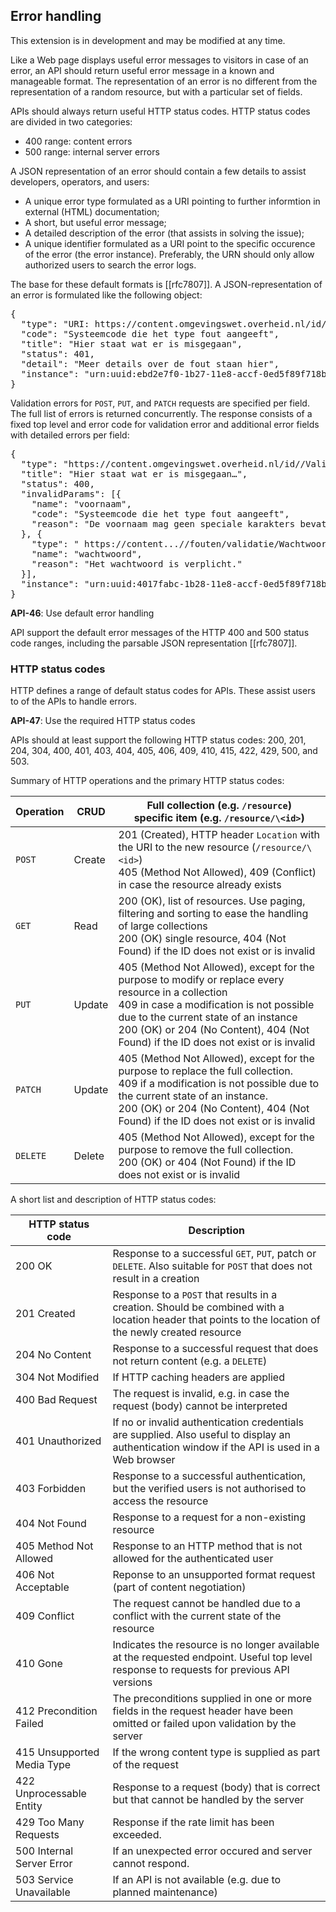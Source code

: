 ## Error handling

<p class='warning'>This extension is in development and may be modified at any time.</p>

Like a Web page displays useful error messages to visitors in case of an error, an API should return useful error message in a known and manageable format. The representation of an error is no different from the representation of a random resource, but with a particular set of fields.

APIs should always return useful HTTP status codes. HTTP status codes are divided in two categories:

- 400 range: content errors
- 500 range: internal server errors

A JSON representation of an error should contain a few details to assist developers, operators, and users:

- A unique error type formulated as a URI pointing to further informtion in external (HTML) documentation;
- A short, but useful error message;
- A detailed description of the error (that assists in solving the issue);
- A unique identifier formulated as a URI point to the specific occurence of the error (the error instance). Preferably, the URN should only allow authorized users to search the error logs.

The base for these default formats is [[rfc7807]]. A JSON-representation of an error is formulated like the following object:

<pre>
{
  "type": "URI: https://content.omgevingswet.overheid.nl/id/<c>[/{categorie}]/{fout}",
  "code": "Systeemcode die het type fout aangeeft",
  "title": "Hier staat wat er is misgegaan",
  "status": 401,
  "detail": "Meer details over de fout staan hier",
  "instance": "urn:uuid:ebd2e7f0-1b27-11e8-accf-0ed5f89f718b" // The error instance
}
</pre>

Validation errors for `POST`, `PUT`, and `PATCH` requests are specified per field. The full list of errors is returned concurrently. The response consists of a fixed top level and error code for validation error and additional error fields with detailed errors per field:

<pre>
{
  "type": "https://content.omgevingswet.overheid.nl/id/<c>/ValidatieFout",
  "title": "Hier staat wat er is misgegaan…",
  "status": 400,
  "invalidParams": [{
    "name": "voornaam",
    "code": "Systeemcode die het type fout aangeeft",
    "reason": "De voornaam mag geen speciale karakters bevatten."
  }, {
    "type": " https://content.../<c>/fouten/validatie/Wachtwoord",
    "name": "wachtwoord",
    "reason": "Het wachtwoord is verplicht."
  }],
  "instance": "urn:uuid:4017fabc-1b28-11e8-accf-0ed5f89f718b" // De fout-instantie
}
</pre>

<div class="rule" id="api-46">
  <p class="rulelab"><strong>API-46</strong>: Use default error handling</p>
  <p>API support the default error messages of the HTTP 400 and 500 status code ranges, including the parsable JSON representation
[[rfc7807]].</p>
</div>

### HTTP status codes

HTTP defines a range of default status codes for APIs. These assist users to of the APIs to handle errors.

<div class="rule" id="api-47">
  <p class="rulelab"><strong>API-47</strong>: Use the required HTTP status codes</p>
  <p>APIs should at least support the following HTTP status codes: 200, 201, 204, 304, 400, 401, 403, 404, 405, 406, 409, 410, 415, 422, 429, 500, and 503.</p>
</div>

Summary of HTTP operations and the primary HTTP status codes:

|Operation|CRUD|Full collection (e.g. `/resource`) <br/> specific item (e.g. `/resource/\<id>`)|
|-|-|-|
|`POST`|Create|201 (Created), HTTP header `Location` with the URI to the new resource (`/resource/\<id>`)<br>405 (Method Not Allowed), 409 (Conflict) in case the resource already exists|
|`GET`|Read|200 (OK), list of resources. Use paging, filtering and sorting to ease the handling of large collections<br>200 (OK) single resource, 404 (Not Found) if the ID does not exist or is invalid|
|`PUT`|Update|405 (Method Not Allowed), except for the purpose to modify or replace every resource in a collection<br>409 in case a modification is not possible due to the current state of an instance<br>200 (OK) or 204 (No Content), 404 (Not Found) if the ID does not exist or is invalid|
|`PATCH`|Update|405 (Method Not Allowed), except for the purpose to replace the full collection. <br>409 if a modification is not possible due to the current state of an instance.<br>200 (OK) or 204 (No Content), 404 (Not Found) if the ID does not exist or is invalid|
|`DELETE`|Delete|405 (Method Not Allowed), except for the purpose to remove the full collection.<br>200 (OK) or 404 (Not Found) if the ID does not exist or is invalid|

A short list and description of HTTP status codes:

|HTTP status code|Description|
|-|-|
|200 OK|Response to a successful `GET`, `PUT`, patch or `DELETE`. Also suitable for `POST` that does not result in a creation|
|201 Created|Response to a `POST` that results in a creation. Should be combined with a location header that points to the location of the newly created resource|
|204 No Content|Response to a successful request that does not return content (e.g. a `DELETE`)|
|304 Not Modified|If HTTP caching headers are applied|
|400 Bad Request|The request is invalid, e.g. in case the request (body) cannot be interpreted|
|401 Unauthorized|If no or invalid authentication credentials are supplied. Also useful to display an authentication window if the API is used in a Web browser|
|403 Forbidden|Response to a successful authentication, but the verified users is not authorised to access the resource|
|404 Not Found|Response to a request for a non-existing resource |
|405 Method Not Allowed|Response to an HTTP method that is not allowed for the authenticated user|
|406 Not Acceptable|Reponse to an unsupported format request (part of content negotiation)|
|409 Conflict|The request cannot be handled due to a conflict with the current state of the resource|
|410 Gone|Indicates the resource is no longer available at the requested endpoint. Useful top level response to requests for previous API versions|
|412 Precondition Failed|The preconditions supplied in one or more fields in the request header have been omitted or failed upon validation by the server|
|415 Unsupported Media Type|If the wrong content type is supplied as part of the request|
|422 Unprocessable Entity|Response to a request (body) that is correct but that cannot be handled by the server|
|429 Too Many Requests|Response if the rate limit has been exceeded.|
|500 Internal Server Error|If an unexpected error occured and server cannot respond.|
|503 Service Unavailable|If an API is not available (e.g. due to planned maintenance)|
